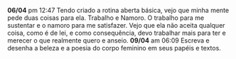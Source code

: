 **06/04**
	pm 12:47
		Tendo criado a rotina aberta básica, vejo que minha mente pede duas coisas para ela.
		Trabalho e Namoro.
		O trabalho para me sustentar e o namoro para me satisfazer. Vejo que ela não aceita qualquer coisa, como é de lei, e como consequência, devo trabalhar mais para ter e merecer o que realmente quero e anseio.
**09/04**
	am 06:09
		Escreva e desenha a beleza e a poesia do corpo feminino em seus papéis e textos.